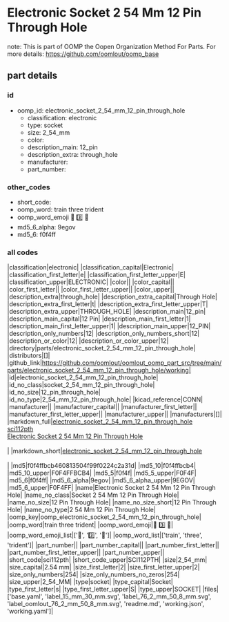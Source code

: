# Electronic Socket 2 54 Mm 12 Pin Through Hole  

note: This is part of OOMP the Oopen Organization Method For Parts. For more details: https://github.com/oomlout/oomp_base

##  part details





### id
* oomp_id: electronic_socket_2_54_mm_12_pin_through_hole
  * classification: electronic
  * type: socket
  * size: 2_54_mm
  * color: 
  * description_main: 12_pin
  * description_extra: through_hole
  * manufacturer: 
  * part_number: 

### other_codes
* short_code: 
* oomp_word: train three trident
* oomp_word_emoji :train: :three: :trident:
* md5_6_alpha: 9egov
* md5_6: f0f4ff

### all codes 
|classification|electronic|
|classification_capital|Electronic|
|classification_first_letter|e|
|classification_first_letter_upper|E|
|classification_upper|ELECTRONIC|
|color||
|color_capital||
|color_first_letter||
|color_first_letter_upper||
|color_upper||
|description_extra|through_hole|
|description_extra_capital|Through Hole|
|description_extra_first_letter|t|
|description_extra_first_letter_upper|T|
|description_extra_upper|THROUGH_HOLE|
|description_main|12_pin|
|description_main_capital|12 Pin|
|description_main_first_letter|1|
|description_main_first_letter_upper|1|
|description_main_upper|12_PIN|
|description_only_numbers|12|
|description_only_numbers_short|12|
|description_or_color|12|
|description_or_color_upper|12|
|directory|parts/electronic_socket_2_54_mm_12_pin_through_hole|
|distributors|[]|
|github_link|https://github.com/oomlout/oomlout_oomp_part_src/tree/main/parts/electronic_socket_2_54_mm_12_pin_through_hole/working|
|id|electronic_socket_2_54_mm_12_pin_through_hole|
|id_no_class|socket_2_54_mm_12_pin_through_hole|
|id_no_size|12_pin_through_hole|
|id_no_type|2_54_mm_12_pin_through_hole|
|kicad_reference|CONN|
|manufacturer||
|manufacturer_capital||
|manufacturer_first_letter||
|manufacturer_first_letter_upper||
|manufacturer_upper||
|manufacturers|[]|
|markdown_full|[electronic_socket_2_54_mm_12_pin_through_hole](https://github.com/oomlout/oomlout_oomp_part_src/tree/main/parts/electronic_socket_2_54_mm_12_pin_through_hole/working)<br>[sci112pth](https://github.com/oomlout/oomlout_oomp_part_src/tree/main/parts/electronic_socket_2_54_mm_12_pin_through_hole/working)<br>[Electronic Socket 2 54 Mm 12 Pin Through Hole](https://github.com/oomlout/oomlout_oomp_part_src/tree/main/parts/electronic_socket_2_54_mm_12_pin_through_hole/working)<br><br>|
|markdown_short|[electronic_socket_2_54_mm_12_pin_through_hole](https://github.com/oomlout/oomlout_oomp_part_src/tree/main/parts/electronic_socket_2_54_mm_12_pin_through_hole/working)<br><br>|
|md5|f0f4ffbcb460813504f99f0224c2a31d|
|md5_10|f0f4ffbcb4|
|md5_10_upper|F0F4FFBCB4|
|md5_5|f0f4f|
|md5_5_upper|F0F4F|
|md5_6|f0f4ff|
|md5_6_alpha|9egov|
|md5_6_alpha_upper|9EGOV|
|md5_6_upper|F0F4FF|
|name|Electronic Socket 2 54 Mm 12 Pin Through Hole|
|name_no_class|Socket 2 54 Mm 12 Pin Through Hole|
|name_no_size|12 Pin Through Hole|
|name_no_size_short|12 Pin Through Hole|
|name_no_type|2 54 Mm 12 Pin Through Hole|
|oomp_key|oomp_electronic_socket_2_54_mm_12_pin_through_hole|
|oomp_word|train three trident|
|oomp_word_emoji|:train: :three: :trident:|
|oomp_word_emoji_list|[':train:', ':three:', ':trident:']|
|oomp_word_list|['train', 'three', 'trident']|
|part_number||
|part_number_capital||
|part_number_first_letter||
|part_number_first_letter_upper||
|part_number_upper||
|short_code|sci112pth|
|short_code_upper|SCI112PTH|
|size|2_54_mm|
|size_capital|2.54 mm|
|size_first_letter|2|
|size_first_letter_upper|2|
|size_only_numbers|254|
|size_only_numbers_no_zeros|254|
|size_upper|2_54_MM|
|type|socket|
|type_capital|Socket|
|type_first_letter|s|
|type_first_letter_upper|S|
|type_upper|SOCKET|
|files|['base.yaml', 'label_15_mm_30_mm.svg', 'label_76_2_mm_50_8_mm.svg', 'label_oomlout_76_2_mm_50_8_mm.svg', 'readme.md', 'working.json', 'working.yaml']|
